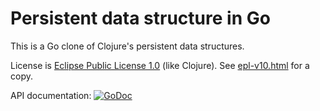 # Persistent data structure in Go

This is a Go clone of Clojure's persistent data structures.

License is [Eclipse Public License 1.0](http://opensource.org/licenses/eclipse-1.0.php) (like Clojure). See [epl-v10.html](epl-v10.html) for a copy.

API documentation: [![GoDoc](https://godoc.org/github.com/xiaq/persistent?status.png)](https://godoc.org/github.com/xiaq/persistent)

